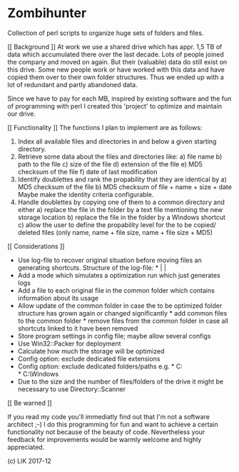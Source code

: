 # Zombihunter
Collection of perl scripts to organize huge sets of folders and files.

[[ Background ]]
At work we use a shared drive which has appr. 1,5 TB of data which accumulated there over the last decade.
Lots of people joined the company and moved on again.
But their (valuable) data do still exist on this drive.
Some new people work or have worked with this data and have copied them over to their own folder structures.
Thus we ended up with a lot of redundant and partly abandoned data.

Since we have to pay for each MB, inspired by existing software and the fun of programming with perl I created this 'project' to optimize and maintain our drive.

[[ Functionality ]]
The functions I plan to implement are as follows:
1)  Index all available files and directories in and below a given starting directory.
2)  Retrieve some data about the files and directories like:
        a)  file name
        b)  path to the file
        c)  size of the file
        d)  extension of the file
        e)  MD5 checksum of the file
        f)  date of last modification
3)  Identify doublettes and rank the propability that they are identical by
        a)  MD5 checksum of the file
        b)  MD5 checksum of file + name + size + date
    Maybe make the identity criteria configurable.
4)  Handle doublettes by copying one of them to a common directory and either
        a)  replace the file in the folder by a text file mentioning the new
            storage location
        b)  replace the file in the folder by a Windows shortcut
        c)  allow the user to define the propability level for the to be copied/
            deleted files (only name, name + file size, name + file size + MD5)

[[ Considerations ]]

*   Use log-file to recover original situation before moving files an generating
    shortcuts. Structure of the log-file:
        *   <path and name source file>|
            <path and name of file in common folder>|
            <path and name of shortcut>
*   Add a mode which simulates a optimization run which just generates logs
*   Add a file to each original file in the common folder which contains
    information about its usage
*   Allow update of the common folder in case the to be optimized folder
    structure has grown again or changed significantly
        *   add common files to the common folder
        *   remove files from the common folder in case all shortcuts linked to
            it have been removed
*   Store program settings in config file; maybe allow several configs
*   Use Win32::Packer for deployment
*   Calculate how much the storage will be optimized
*   Config option: exclude dedicated file extensions
*   Config option: exclude dedicated folders/paths e.g.
        *   C:\
        *   C:\Windows
*   Due to the size and the number of files/folders of the drive it might be
    necessary to use Directory::Scanner

[[ Be warned ]]

If you read my code you'll immediatly find out that I'm not a software architect ;-)
I do this programming for fun and want to achieve a certain functionality not because of the beauty of code.
Nevertheless your feedback for improvements would be warmly welcome and highly appreciated.

(c) LiK 2017-12
